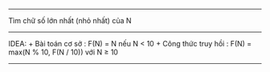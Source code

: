 ---------------------------------------------------------------------------------------------------

Tìm chữ số lớn nhất (nhỏ nhất) của N

---------------------------------------------------------------------------------------------------

IDEA:
    + Bài toán cơ sở : F(N) = N nếu N < 10
    + Công thức truy hồi : F(N) = max(N % 10, F(N / 10)) với N ≥ 10

---------------------------------------------------------------------------------------------------